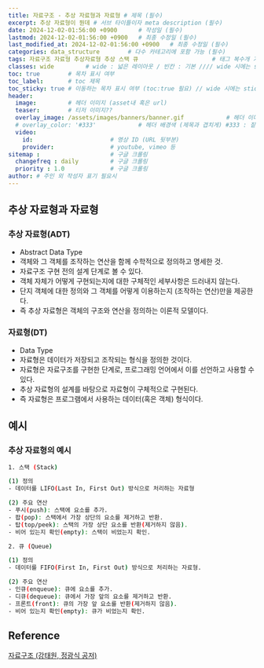 ```yaml
---
title: 자료구조 - 추상 자료형과 자료형 # 제목 (필수)
excerpt: 추상 자료형이 뭔데 # 서브 타이틀이자 meta description (필수)
date: 2024-12-02-01:56:00 +0900      # 작성일 (필수)
lastmod: 2024-12-02-01:56:00 +0900   # 최종 수정일 (필수)
last_modified_at: 2024-12-02-01:56:00 +0900   # 최종 수정일 (필수)
categories: data_structure        # 다수 카테고리에 포함 가능 (필수)
tags: 자료구조 자료형 추상자료형 추상 스택 큐                     # 태그 복수개 가능 (필수)
classes: wide         # wide : 넓은 레이아웃 / 빈칸 : 기본 //// wide 시에는 sticky toc 불가
toc: true        # 목차 표시 여부
toc_label:       # toc 제목
toc_sticky: true # 이동하는 목차 표시 여부 (toc:true 필요) // wide 시에는 sticky toc 불가
header: 
  image:         # 헤더 이미지 (asset내 혹은 url)
  teaser:        # 티저 이미지??
  overlay_image: /assets/images/banners/banner.gif            # 헤더 이미지 (제목과 겹치게)
  # overlay_color: '#333'            # 헤더 배경색 (제목과 겹치게) #333 : 짙은 회색 (필수)
  video:
    id:                      # 영상 ID (URL 뒷부분)
    provider:                # youtube, vimeo 등
sitemap :                    # 구글 크롤링
  changefreq : daily         # 구글 크롤링
  priority : 1.0             # 구글 크롤링
author: # 주인 외 작성자 표기 필요시
---
```

<!--postNo: 20241202_002-->

## 추상 자료형과 자료형  

### 추상 자료형(ADT)  

- Abstract Data Type
- 객체와 그 객체를 조작하는 연산을 함께 수학적으로 정의하고 명세한 것.  
- 자료구조 구현 전의 설계 단계로 볼 수 있다.  
- 객체 자체가 어떻게 구현되는지에 대한 구체적인 세부사항은 드러내지 않는다.  
- 단지 객체에 대한 정의와 그 객체를 어떻게 이용하는지 (조작하는 연산)만을 제공한다.  
- 즉 추상 자료형은 객체의 구조와 연산을 정의하는 이론적 모델이다.  

### 자료형(DT)  

- Data Type
- 자료형은 데이터가 저장되고 조작되는 형식을 정의한 것이다.  
- 자료형은 자료구조를 구현한 단계로, 프로그래밍 언어에서 이를 선언하고 사용할 수 있다.  
- 추상 자료형의 설계를 바탕으로 자료형이 구체적으로 구현된다.  
- 즉 자료형은 프로그램에서 사용하는 데이터(혹은 객체) 형식이다.  



## 예시  

### 추상 자료형의 예시  

```bash
1. 스택 (Stack)

(1) 정의
- 데이터를 LIFO(Last In, First Out) 방식으로 처리하는 자료형

(2) 주요 연산
- 푸시(push): 스택에 요소를 추가.
- 팝(pop): 스택에서 가장 상단의 요소를 제거하고 반환.
- 탑(top/peek): 스택의 가장 상단 요소를 반환(제거하지 않음).
- 비어 있는지 확인(empty): 스택이 비었는지 확인.
```

```bash
2. 큐 (Queue)

(1) 정의  
- 데이터를 FIFO(First In, First Out) 방식으로 처리하는 자료형.

(2) 주요 연산
- 인큐(enqueue): 큐에 요소를 추가.
- 디큐(dequeue): 큐에서 가장 앞의 요소를 제거하고 반환.
- 프론트(front): 큐의 가장 앞 요소를 반환(제거하지 않음).
- 비어 있는지 확인(empty): 큐가 비었는지 확인.
```

## Reference  

[자료구조 (강태원, 정광식 공저)](https://search.shopping.naver.com/book/catalog/41474379633)  

